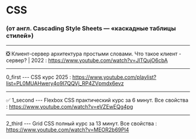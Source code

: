 # CSS 

### (от англ. Cascading Style Sheets — «каскадные таблицы стилей»)

____

❎ Клиент-сервер архитектура простыми словами. Что такое клиент - сервер? | 2022 : https://www.youtube.com/watch?v=JlTQujO6cbA

____

0_first --- CSS курс 2025 : https://www.youtube.com/playlist?list=PL0MUAHwery4o9I7QQVj_RP4ZVpmdx6evz

____

✅ 1_second --- Flexbox CSS практический курс за 6 минут. Все свойства : https://www.youtube.com/watch?v=eVZEwEQg4pg

____

2_third --- Grid CSS полный курс за 13 минут. Все свойства : https://www.youtube.com/watch?v=MEOR2b69Pl4

